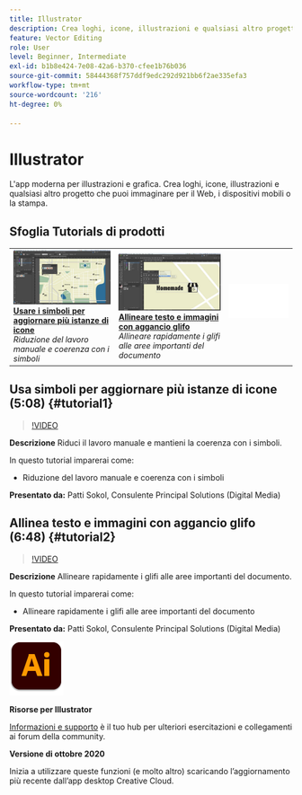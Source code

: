```yaml
---
title: Illustrator
description: Crea loghi, icone, illustrazioni e qualsiasi altro progetto che puoi immaginare per il Web, i dispositivi mobili o la stampa
feature: Vector Editing
role: User
level: Beginner, Intermediate
exl-id: b1b8e424-7e08-42a6-b370-cfee1b76b036
source-git-commit: 58444368f757ddf9edc292d921bb6f2ae335efa3
workflow-type: tm+mt
source-wordcount: '216'
ht-degree: 0%

---
```


# Illustrator

L&#39;app moderna per illustrazioni e grafica. Crea loghi, icone, illustrazioni e qualsiasi altro progetto che puoi immaginare per il Web, i dispositivi mobili o la stampa.

## Sfoglia Tutorials di prodotti

<table style="table-layout:fixed">
<tr>
 <td>
   <a href="illustrator.md#tutorial1">
      <img alt="Usare i simboli per aggiornare più istanze di icone" src="../assets/Illustrator_symbols_sokol_thumbnail.jpg" />
   </a>
    <div>
   <a href="illustrator.md#tutorial1"><strong>Usare i simboli per aggiornare più istanze di icone</strong></a>
    </div>
    <em>Riduzione del lavoro manuale e coerenza con i simboli</em>
    <br>
  </td>
  <td>
    <a href="illustrator.md#tutorial2">
        <img alt="Allineare testo e immagini con aggancio glifo" src="../assets/illustrator_glyphAlign_sokol_thumbnail.jpg" />
    </a>
    <div>
    <a href="illustrator.md#tutorial2"><strong>Allineare testo e immagini con aggancio glifo</strong></a>
    </div>
    <em>Allineare rapidamente i glifi alle aree importanti del documento</em>
    <br>
  </td>
  <td>
    <img alt="Spaziatore" src="../assets/Whitespacer.png" />
    <div>
    <br>
  </td>
</tr>
</table>

## Usa simboli per aggiornare più istanze di icone (5:08) {#tutorial1}

>[!VIDEO](https://video.tv.adobe.com/v/326816?hidetitle=true)

**Descrizione**
Riduci il lavoro manuale e mantieni la coerenza con i simboli.

In questo tutorial imparerai come:
* Riduzione del lavoro manuale e coerenza con i simboli

**Presentato da:**
Patti Sokol, Consulente Principal Solutions (Digital Media)

## Allinea testo e immagini con aggancio glifo (6:48) {#tutorial2}

>[!VIDEO](https://video.tv.adobe.com/v/326817?hidetitle=true)

**Descrizione**
Allineare rapidamente i glifi alle aree importanti del documento.

In questo tutorial imparerai come:
* Allineare rapidamente i glifi alle aree importanti del documento

**Presentato da:**
Patti Sokol, Consulente Principal Solutions (Digital Media)

![Logo Illustrator](../assets/ai_appicon_96.png)

**Risorse per Illustrator**

[Informazioni e supporto](https://helpx.adobe.com/support/illustrator.html) è il tuo hub per ulteriori esercitazioni e collegamenti ai forum della community.

**Versione di ottobre 2020**

Inizia a utilizzare queste funzioni (e molto altro) scaricando l’aggiornamento più recente dall’app desktop Creative Cloud.
